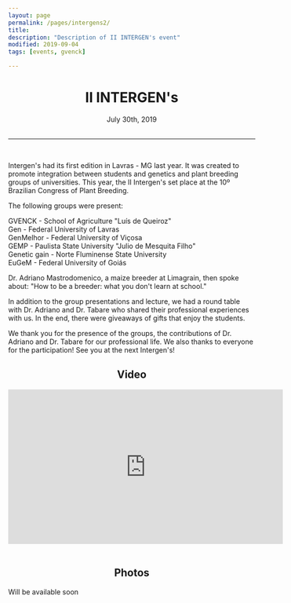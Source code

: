 ```yaml
---
layout: page
permalink: /pages/intergens2/
title: 
description: "Description of II INTERGEN's event"
modified: 2019-09-04
tags: [events, gvenck]

---
```


<center><h1>II INTERGEN's</h1>
July 30th, 2019
<br>
<br>
<hr>
</center>

<br>

Intergen's had its first edition in Lavras - MG last year. It was created to promote
integration between students and genetics and plant breeding groups of universities.
This year, the II Intergen's set place at the 10º Brazilian Congress of Plant Breeding.  

The following groups were present:  

GVENCK - School of Agriculture "Luís de Queiroz"  
Gen - Federal University of Lavras  
GenMelhor - Federal University of Viçosa  
GEMP - Paulista State University "Julio de Mesquita Filho"  
Genetic gain - Norte Fluminense State University  
EuGeM - Federal University of Goiás  

Dr. Adriano Mastrodomenico, a maize breeder at Limagrain, then spoke about: "How to
be a breeder: what you don't learn at school."  

In addition to the group presentations and lecture, we had a round table with Dr.
Adriano and Dr. Tabare who shared their professional experiences with us.
In the end, there were giveaways of gifts that enjoy the students.  

We thank you for the presence of the groups, the contributions of Dr. Adriano and Dr.
Tabare for our professional life. We also thanks to everyone for the participation!
See you at the next Intergen's!  

<center><h2>Video</h2></center>

<center><iframe width="560" height="315" src="https://www.youtube.com/embed/KgJMcRjUZcY" frameborder="0" allow="accelerometer; autoplay; encrypted-media; gyroscope; picture-in-picture" allowfullscreen></iframe></center>

<br>
<center><h2>Photos</h2></center>

Will be available soon

<!-- ![](../images/intergens/9.jpg) -->


